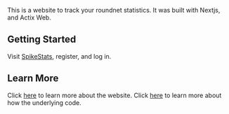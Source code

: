 This is a website to track your roundnet statistics.
It was built with Nextjs, and Actix Web.

## Getting Started

Visit <a href="https://spikestats.ratoru.com">SpikeStats</a>, register, and log in.

## Learn More

Click <a href="https://spikestats.ratoru.com/about">here</a> to learn more about the website.
Click <a href="https://spikestats.ratoru.com/about">here</a> to learn more about how the underlying code.
